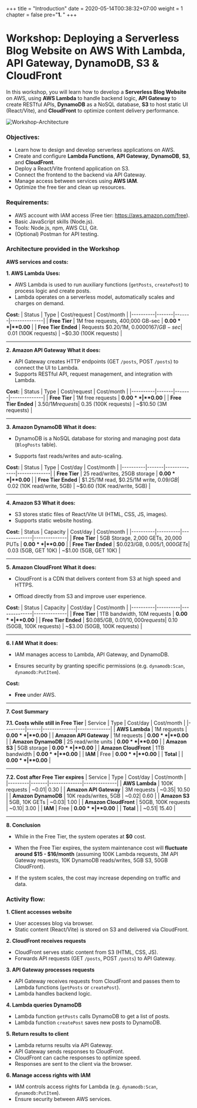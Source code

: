 +++
title = "Introduction"
date = 2020-05-14T00:38:32+07:00
weight = 1
chapter = false
pre="<b>1. </b>"
+++

# Workshop: Deploying a Serverless Blog Website on AWS With Lambda, API Gateway, DynamoDB, S3 & CloudFront

In this workshop, you will learn how to develop a **Serverless Blog Website** on AWS, using **AWS Lambda** to handle backend logic, **API Gateway** to create RESTful APIs, **DynamoDB** as a NoSQL database, **S3** to host static UI (React/Vite), and **CloudFront** to optimize content delivery performance.

![Workshop-Architecture](/images/workshop_architecture.png)

### Objectives:

- Learn how to design and develop serverless applications on AWS.
- Create and configure **Lambda Functions**, **API Gateway**, **DynamoDB**, **S3**, and **CloudFront**.
- Deploy a React/Vite frontend application on S3.
- Connect the frontend to the backend via API Gateway.
- Manage access between services using **AWS IAM**.
- Optimize the free tier and clean up resources.

### Requirements:

- AWS account with IAM access (Free tier: https://aws.amazon.com/free).
- Basic JavaScript skills (Node.js).
- Tools: Node.js, npm, AWS CLI, Git.
- (Optional) Postman for API testing.

### Architecture provided in the Workshop

**AWS services and costs:**

**1. AWS Lambda**
**Uses:**
- AWS Lambda is used to run auxiliary functions (`getPosts`, `createPost`) to process logic and create posts.
- Lambda operates on a serverless model, automatically scales and charges on demand.

**Cost:**
| Status | Type | Cost/request | Cost/month |
|----------|-------|-------|--------------|
| **Free Tier** | 1M free requests, 400,000 GB-sec | **$0.00** | **$0.00** |
| **Free Tier Ended** | Requests $0.20/1M, $0.0000167/GB-sec | ~$0.01 (100K requests) | ~$0.30 (100K requests) |

---

**2. Amazon API Gateway**
**What it does:**
- API Gateway creates HTTP endpoints (GET `/posts`, POST `/posts`) to connect the UI to Lambda.
- Supports RESTful API, request management, and integration with Lambda.

**Cost:**
| Status | Type | Cost/request | Cost/month |
|----------|-------|-------|--------------|
| **Free Tier** | 1M free requests | **$0.00** | **$0.00** |
| **Free Tier Ended** | $3.50/1M requests | ~$0.35 (100K requests) | ~$10.50 (3M requests) |

---

**3. Amazon DynamoDB**
**What it does:**
- DynamoDB is a NoSQL database for storing and managing post data (`BlogPosts` table).

- Supports fast reads/writes and auto-scaling.

**Cost:**
| Status | Type | Cost/day | Cost/month |
|----------|-------|--------------|--------------|
| **Free Tier** | 25 read/writes, 25GB storage | **$0.00** | **$0.00** |
| **Free Tier Ended** | $1.25/1M read, $0.25/1M write, $0.09/GB | ~$0.02 (10K read/write, 5GB) | ~$0.60 (10K read/write, 5GB) |

---

**4. Amazon S3**
**What it does:**
- S3 stores static files of React/Vite UI (HTML, CSS, JS, images).
- Supports static website hosting.

**Cost:**
| Status | Capacity | Cost/day | Cost/month |
|----------|----------|--------------|--------------|
| **Free Tier** | 5GB Storage, 2,000 GETs, 20,000 PUTs | **$0.00** | **$0.00** |
| **Free Tier Ended** | $0.023/GB, $0.005/1,000 GETs | ~$0.03 (5GB, GET 10K) | ~$1.00 (5GB, GET 10K) |

---

**5. Amazon CloudFront**
**What it does:**
- CloudFront is a CDN that delivers content from S3 at high speed and HTTPS.

- Offload directly from S3 and improve user experience.

**Cost:**
| Status | Capacity | Cost/day | Cost/month |
|----------|----------|--------------|--------------|
| **Free Tier** | 1TB bandwidth, 10M requests | **$0.00** | **$0.00** |
| **Free Tier Ended** | $0.085/GB, $0.01/10,000 requests | ~$0.10 (50GB, 100K requests) | ~$3.00 (50GB, 100K requests) |

---

**6. I AM**
**What it does:**
- IAM manages access to Lambda, API Gateway, and DynamoDB.

- Ensures security by granting specific permissions (e.g. `dynamodb:Scan`, `dynamodb:PutItem`).

**Cost:**
- **Free** under AWS.
---

**7. Cost Summary**

**7.1. Costs while still in Free Tier**
| Service | Type | Cost/day | Cost/month |
|---------|------|--------------|--------------|
| **AWS Lambda** | 1M requests | **$0.00** | **$0.00** |
| **Amazon API Gateway** | 1M requests | **$0.00** | **$0.00** |
| **Amazon DynamoDB** | 25 read/write units | **$0.00** | **$0.00** |
| **Amazon S3** | 5GB storage | **$0.00** | **$0.00** |
| **Amazon CloudFront** | 1TB bandwidth | **$0.00** | **$0.00** |
| **IAM** | Free | **$0.00** | **$0.00** |
| **Total** | | **$0.00** | **$0.00** |

---

**7.2. Cost after Free Tier expires**
| Service | Type | Cost/day | Cost/month |
|---------|-------|--------------|--------------|
| **AWS Lambda** | 100K requests | ~$0.01 | ~$0.30 |
| **Amazon API Gateway** | 3M requests | ~$0.35 | ~$10.50 |
| **Amazon DynamoDB** | 10K reads/writes, 5GB | ~$0.02 | ~$0.60 |
| **Amazon S3** | 5GB, 10K GETs | ~$0.03 | ~$1.00 |
| **Amazon CloudFront** | 50GB, 100K requests | ~$0.10 | ~$3.00 |
| **IAM** | Free | **$0.00** | **$0.00** |
| **Total** | | ~$0.51 | ~$15.40 |

---

**8. Conclusion**
- While in the Free Tier, the system operates at **$0** cost.

- When the Free Tier expires, the system maintenance cost will **fluctuate around $15 - $16/month** (assuming 100K Lambda requests, 3M API Gateway requests, 10K DynamoDB reads/writes, 5GB S3, 50GB CloudFront).

- If the system scales, the cost may increase depending on traffic and data.

### Activity flow:

**1. Client accesses website**
- User accesses blog via browser.
- Static content (React/Vite) is stored on S3 and delivered via CloudFront.

**2. CloudFront receives requests**
- CloudFront serves static content from S3 (HTML, CSS, JS).
- Forwards API requests (GET `/posts`, POST `/posts`) to API Gateway.

**3. API Gateway processes requests**
- API Gateway receives requests from CloudFront and passes them to Lambda functions (`getPosts` or `createPost`).
- Lambda handles backend logic.

**4. Lambda queries DynamoDB**
- Lambda function `getPosts` calls DynamoDB to get a list of posts.
- Lambda function `createPost` saves new posts to DynamoDB.

**5. Return results to client**
- Lambda returns results via API Gateway.
- API Gateway sends responses to CloudFront.
- CloudFront can cache responses to optimize speed.
- Responses are sent to the client via the browser.

**6. Manage access rights with IAM**
- IAM controls access rights for Lambda (e.g. `dynamodb:Scan`, `dynamodb:PutItem`).
- Ensure security between AWS services.
